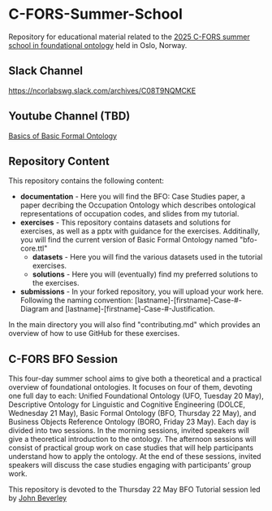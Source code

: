 # C-FORS-Summer-School
Repository for educational material related to the [2025 C-FORS summer school in foundational ontology](https://www.hf.uio.no/ifikk/english/research/projects/c-fors/events/conferences/summer-school-in-foundational-ontology.html) held in Oslo, Norway. 

## Slack Channel
https://ncorlabswg.slack.com/archives/C08T9NQMCKE 

## Youtube Channel (TBD)

[Basics of Basic Formal Ontology]()

## Repository Content
This repository contains the following content: 
* **documentation** - Here you will find the BFO: Case Studies paper, a paper decribing the Occupation Ontology which describes ontological representations of occupation codes, and slides from my tutorial. 
* **exercises** - This repository contains datasets and solutions for exercises, as well as a pptx with guidance for the exercises. Additinally, you will find the current version of Basic Formal Ontology named "bfo-core.ttl"
    * **datasets** - Here you will find the various datasets used in the tutorial exercises. 
    * **solutions** - Here you will (eventually) find my preferred solutions to the exercises. 
* **submissions** - In your forked repository, you will upload your work here. Following the naming convention: [lastname]-[firstname]-Case-#-Diagram and [lastname]-[firstname]-Case-#-Justification. 

In the main directory you will also find "contributing.md" which provides an overview of how to use GitHub for these exercises. 

## C-FORS BFO Session
This four-day summer school aims to give both a theoretical and a practical overview  of foundational ontologies. It focuses on four of them, devoting one full day to each: Unified Foundational Ontology (UFO, Tuesday 20 May), Descriptive Ontology for Linguistic and Cognitive Engineering (DOLCE, Wednesday 21 May), Basic Formal Ontology (BFO, Thursday 22 May), and Business Objects Reference Ontology (BORO, Friday 23 May). Each day is divided into two sessions. In the morning sessions, invited speakers will give a theoretical introduction to the ontology. The afternoon sessions will consist of practical group work on case studies that will help participants understand how to apply the ontology. At the end of these sessions, invited speakers will discuss the case studies engaging with participants’ group work.

This repository is devoted to the Thursday 22 May BFO Tutorial session led by [John Beverley](https:johnbeverley.com)
